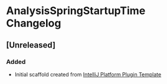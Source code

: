<!-- Keep a Changelog guide -> https://keepachangelog.com -->

# AnalysisSpringStartupTime Changelog

## [Unreleased]
### Added
- Initial scaffold created from [IntelliJ Platform Plugin Template](https://github.com/JetBrains/intellij-platform-plugin-template)
